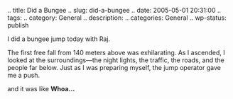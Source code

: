 .. title: Did a Bungee
.. slug: did-a-bungee
.. date: 2005-05-01 20:31:00
.. tags: 
.. category: General
.. description: 
.. categories: General
.. wp-status: publish

I did a bungee jump today with Raj.

The first free fall from 140 meters above was exhilarating. As I ascended, I
looked at the surroundings—the night lights, the traffic, the roads, and the
people far below. Just as I was preparing myself, the jump operator gave me a
push.

and it was like **Whoa...**